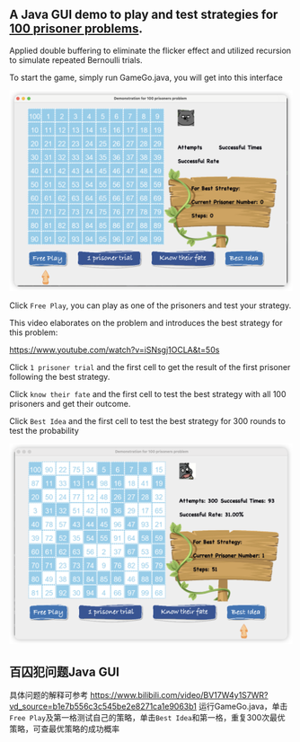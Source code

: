 ## A Java GUI demo to play and test strategies for [100 prisoner problems](https://en.wikipedia.org/wiki/100_prisoners_problem).

Applied double buffering to eliminate the flicker effect and utilized recursion to simulate repeated Bernoulli trials.

To start the game, simply run GameGo.java, you will get into this interface

<img src="figs/iShot_2024-02-08_11.12.39.png" style="zoom:50%;" />

Click `Free Play`, you can play as one of the prisoners and test your strategy.

This video elaborates on the problem and introduces the best strategy for this problem:

https://www.youtube.com/watch?v=iSNsgj1OCLA&t=50s

Click `1 prisoner trial` and the first cell to get the result of the first prisoner following the best strategy.

Click `know their fate` and the first cell to test the best strategy with all 100 prisoners and get their outcome.

Click `Best Idea` and the first cell to test the best strategy for 300 rounds to test the probability

<img src="figs/result.png" style="zoom:67%;" />

## 百囚犯问题Java GUI
具体问题的解释可参考 https://www.bilibili.com/video/BV17W4y1S7WR?vd_source=b1e7b556c3c545be2e8271ca1e9063b1
运行GameGo.java，单击`Free Play`及第一格测试自己的策略，单击`Best Idea`和第一格，重复300次最优策略，可查最优策略的成功概率
